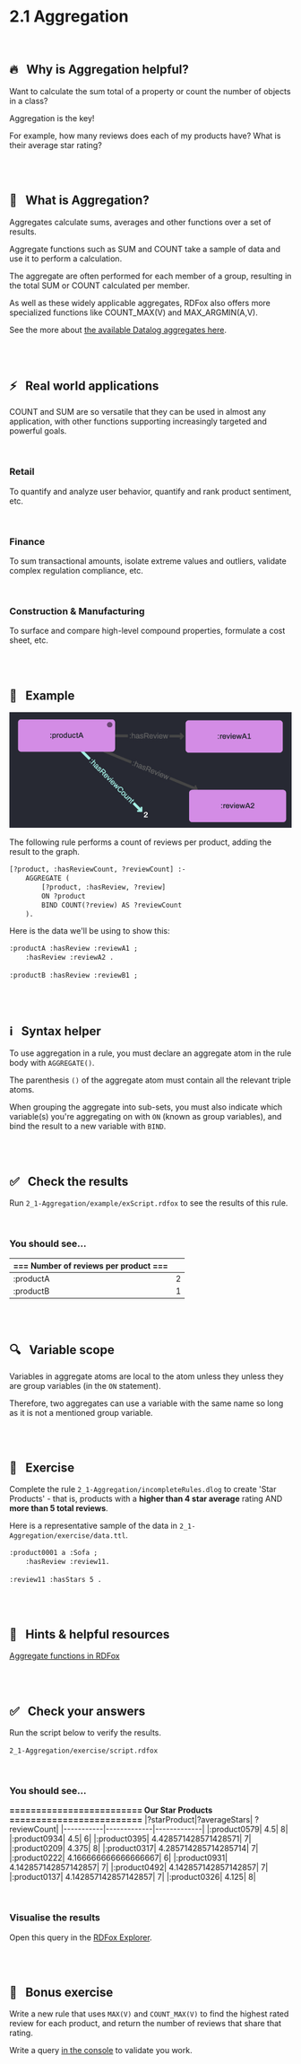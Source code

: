 # 2.1 Aggregation

<br>

## 🔥 &nbsp; Why is Aggregation helpful?

Want to calculate the sum total of a property or count the number of objects in a class?

Aggregation is the key!

For example, how many reviews does each of my products have? What is their average star rating?

<br>
<br>

## 📖 &nbsp; What is Aggregation?

Aggregates calculate sums, averages and other functions over a set of results. 

Aggregate functions such as SUM and COUNT take a sample of data and use it to perform a calculation.

The aggregate are often performed for each member of a group, resulting in the total SUM or COUNT calculated per member.

As well as these widely applicable aggregates, RDFox also offers more specialized functions like COUNT_MAX(V) and MAX_ARGMIN(A,V).

See the more about [the available Datalog aggregates here](https://docs.oxfordsemantic.tech/reasoning.html#aggregate-syntax).

<br>
<br>

## ⚡ &nbsp; Real world applications

COUNT and SUM are so versatile that they can be used in almost any application, with other functions supporting increasingly targeted and powerful goals.

<br>

### Retail

To quantify and analyze user behavior, quantify and rank product sentiment, etc.

<br>

### Finance

To sum transactional amounts, isolate extreme values and outliers, validate complex regulation compliance, etc.

<br>

### Construction & Manufacturing

To surface and compare high-level compound properties, formulate a cost sheet, etc.

<br>
<br>

## 🔬 &nbsp; Example

![Aggregation](../images/aggregation.png)

The following rule performs a count of reviews per product, adding the result to the graph.

```
[?product, :hasReviewCount, ?reviewCount] :-
    AGGREGATE (
        [?product, :hasReview, ?review]
        ON ?product
        BIND COUNT(?review) AS ?reviewCount
    ).
```

Here is the data we'll be using to show this:

```
:productA :hasReview :reviewA1 ;
    :hasReview :reviewA2 .

:productB :hasReview :reviewB1 ;
```
<br>
<br>

## ℹ️ &nbsp; Syntax helper

To use aggregation in a rule, you must declare an aggregate atom in the rule body with `AGGREGATE()`.

The parenthesis `()` of the aggregate atom must contain all the relevant triple atoms.

When grouping the aggregate into sub-sets, you must also indicate which variable(s) you're aggregating on with `ON` (known as group variables), and bind the result to a new variable with `BIND`.

<br>
<br>

## ✅ &nbsp; Check the results

Run `2_1-Aggregation/example/exScript.rdfox` to see the results of this rule.

<br>

### You should see...

|=== Number of reviews per product ===||
|-----------|-------------|
|:productA| 2| 
|:productB| 1| 

<br>
<br>

## 🔍 &nbsp; Variable scope

Variables in aggregate atoms are local to the atom unless they unless they are group variables (in the `ON` statement).

Therefore, two aggregates can use a variable with the same name so long as it is not a mentioned group variable.

<br>
<br>

## 🚀 &nbsp; Exercise

Complete the rule `2_1-Aggregation/incompleteRules.dlog` to create 'Star Products' - that is, products with a **higher than 4 star average** rating AND **more than 5 total reviews**.

Here is a representative sample of the data in `2_1-Aggregation/exercise/data.ttl`.

```
:product0001 a :Sofa ;
    :hasReview :review11.

:review11 :hasStars 5 .
```

<br>
<br>

## 📌 &nbsp; Hints & helpful resources

[Aggregate functions in RDFox](https://docs.oxfordsemantic.tech/querying.html#aggregate-functions)

<br>
<br>

## ✅ &nbsp; Check your answers

Run the script below to verify the results.

`2_1-Aggregation/exercise/script.rdfox`

<br>

### You should see...

**========================= Our Star Products =========================**
|?starProduct|?averageStars|	?reviewCount|
|-----------|-------------|-------------|
|:product0579|	4.5|	8|
|:product0934|	4.5|	6|
|:product0395|	4.428571428571428571|	7|
|:product0209|	4.375|	8|
|:product0317|	4.285714285714285714|	7|
|:product0222|	4.166666666666666667|	6|
|:product0931|	4.142857142857142857|	7|
|:product0492|	4.142857142857142857|	7|
|:product0137|	4.142857142857142857|	7|
|:product0326|	4.125|	8|

<br>

### Visualise the results

Open this query in the [RDFox Explorer](http://localhost:12110/console/datastores/explore?datastore=default&query=SELECT%20%3FstarProduct%20%3FaverageStars%20%3FreviewCount%0AWHERE%20%7B%0A%20%20%20%20%3FstarProduct%20a%20%3AStarProduct%20%3B%0A%20%20%20%20%3AhasAverageStars%20%3FaverageStars%20%3B%0A%20%20%20%20%3AhasReviewCount%20%3FreviewCount%20.%0A%7D%20ORDER%20BY%20DESC%28%3FaverageStars%29).

<br>
<br>

## 👏 &nbsp; Bonus exercise

Write a new rule that uses `MAX(V)` and `COUNT_MAX(V)` to find the highest rated review for each product, and return the number of reviews that share that rating.

Write a query [in the console](http://localhost:12110/console/datastores/sparql?datastore=default) to validate you work.

